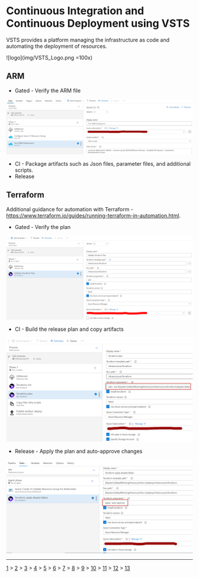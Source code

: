# Continuous Integration and Continuous Deployment using VSTS
VSTS provides a platform managing the infrastructure as code and automating the deployment of resources.

![logo](img/VSTS_Logo.png =100x)


## ARM

* Gated - Verify the ARM file

![t](img/VSTS_arm_gated.png)

* CI - Package artifacts such as Json files, parameter files, and additional scripts.
* Release

## Terraform

Additional guidance for automation with Terraform - https://www.terraform.io/guides/running-terraform-in-automation.html.

* Gated - Verify the plan

![t](img/VSTS_terraform_gated.png)

* CI - Build the release plan and copy artifacts

![t](img/VSTS_terraform_ci.png)

* Release - Apply the plan and auto-approve changes

![t](img/VSTS_terraform_release.png)


---
[1](00-lab-environment.md) > [2](01-setup-aks.md) > [3](02-setup-terraform.md) > [4](03-create-aks-cluster-cli.md) > [5](04-create-aks-cluster-arm.md) > [6](05-create-aks-cluster-tf.md) > [7](06-cicd.md) > [8](07-kubernetes-ui.md) > [9](08-container-registry.md) > [10](09-monitoring.md) > [11](10-cluster-scaling.md) > [12](11-cluster-upgrading.md) > [13](12-advanced.md)